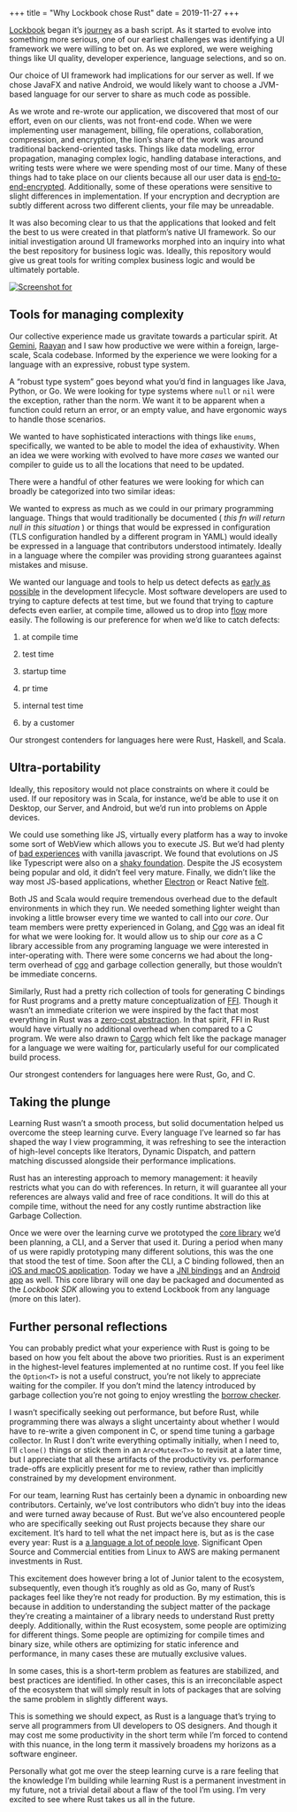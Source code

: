 +++
title = "Why Lockbook chose Rust"
date = 2019-11-27
+++

[Lockbook](https://lockbook.net/) began it’s [journey](https://parth.cafe/p/introducing-lockbook) as a bash script. As it started to evolve into something more serious, one of our earliest challenges was identifying a UI framework we were willing to bet on. As we explored, we were weighing things like UI quality, developer experience, language selections, and so on.

Our choice of UI framework had implications for our server as well. If we chose JavaFX and native Android, we would likely want to choose a JVM-based language for our server to share as much code as possible.

As we wrote and re-wrote our application, we discovered that most of our effort, even on our clients, was not front-end code. When we were implementing user management, billing, file operations, collaboration, compression, and encryption, the lion’s share of the work was around traditional backend-oriented tasks. Things like data modeling, error propagation, managing complex logic, handling database interactions, and writing tests were where we were spending most of our time. Many of these things had to take place on our clients because all our user data is [end-to-end-encrypted](https://en.wikipedia.org/wiki/End-to-end_encryption). Additionally, some of these operations were sensitive to slight differences in implementation. If your encryption and decryption are subtly different across two different clients, your file may be unreadable.

It was also becoming clear to us that the applications that looked and felt the best to us were created in that platform’s native UI framework. So our initial investigation around UI frameworks morphed into an inquiry into what the best repository for business logic was. Ideally, this repository would give us great tools for writing complex business logic and would be ultimately portable.

[![Screenshot for ](https://substackcdn.com/image/fetch/w_1456,c_limit,f_auto,q_auto:good,fl_progressive:steep/https%3A%2F%2Fbucketeer-e05bbc84-baa3-437e-9518-adb32be77984.s3.amazonaws.com%2Fpublic%2Fimages%2F8e8f9520-2b63-4f2c-ac05-20a12f699a82_612x408.jpeg)](https://substackcdn.com/image/fetch/f_auto,q_auto:good,fl_progressive:steep/https%3A%2F%2Fbucketeer-e05bbc84-baa3-437e-9518-adb32be77984.s3.amazonaws.com%2Fpublic%2Fimages%2F8e8f9520-2b63-4f2c-ac05-20a12f699a82_612x408.jpeg)

## Tools for managing complexity

Our collective experience made us gravitate towards a particular spirit. At [Gemini](https://www.gemini.com/), [Raayan](https://raayan.net/) and I saw how productive we were within a foreign, large-scale, Scala codebase. Informed by the experience we were looking for a language with an expressive, robust type system.

A “robust type system” goes beyond what you’d find in languages like Java, Python, or Go. We were looking for type systems where `null` or `nil` were the exception, rather than the norm. We want it to be apparent when a function could return an error, or an empty value, and have ergonomic ways to handle those scenarios.

We wanted to have sophisticated interactions with things like `enums`, specifically, we wanted to be able to model the idea of exhaustivity. When an idea we were working with evolved to have more _cases_ we wanted our compiler to guide us to all the locations that need to be updated.

There were a handful of other features we were looking for which can broadly be categorized into two similar ideas:

We wanted to express as much as we could in our primary programming language. Things that would traditionally be documented ( _this fn will return null in this situation_ ) or things that would be expressed in configuration (TLS configuration handled by a different program in YAML) would ideally be expressed in a language that contributors understood intimately. Ideally in a language where the compiler was providing strong guarantees against mistakes and misuse.

We wanted our language and tools to help us detect defects as [early as possible](https://en.wikipedia.org/wiki/Shift-left_testing) in the development lifecycle. Most software developers are used to trying to capture defects at test time, but we found that trying to capture defects even earlier, at compile time, allowed us to drop into [flow](https://en.wikipedia.org/wiki/Flow_\(psychology\)) more easily. The following is our preference for when we’d like to catch defects:

  1. at compile time

  2. test time

  3. startup time

  4. pr time

  5. internal test time

  6. by a customer




Our strongest contenders for languages here were Rust, Haskell, and Scala.

## Ultra-portability

Ideally, this repository would not place constraints on where it could be used. If our repository was in Scala, for instance, we’d be able to use it on Desktop, our Server, and Android, but we’d run into problems on Apple devices.

We could use something like JS, virtually every platform has a way to invoke some sort of WebView which allows you to execute JS. But we’d had plenty of [bad experiences](https://www.destroyallsoftware.com/talks/wat) with vanilla javascript. We found that evolutions on JS like Typescript were also on a [shaky foundation](https://www.youtube.com/watch?v=jjMbPt_H3RQ). Despite the JS ecosystem being popular and old, it didn’t feel very mature. Finally, we didn’t like the way most JS-based applications, whether [Electron](https://medium.com/commitlog/why-i-still-use-vim-67afd76b4db6) or React Native [felt](https://parth.cafe/i/87442376/what-is-ideal).

Both JS and Scala would require tremendous overhead due to the default environments in which they run. We needed something lighter weight than invoking a little browser every time we wanted to call into our _core_. Our team members were pretty experienced in Golang, and [Cgo](https://go.dev/blog/cgo) was an ideal fit for what we were looking for. It would allow us to ship our _core_ as a C library accessible from any programing language we were interested in inter-operating with. There were some concerns we had about the long-term overhead of [cgo](https://github.com/dyu/ffi-overhead) and garbage collection generally, but those wouldn’t be immediate concerns.

Similarly, Rust had a pretty rich collection of tools for generating C bindings for Rust programs and a pretty mature conceptualization of [FFI](https://en.wikipedia.org/wiki/Foreign_function_interface). Though it wasn’t an immediate criterion we were inspired by the fact that most everything in Rust was a [zero-cost abstraction](https://stackoverflow.com/questions/69178380/what-does-zero-cost-abstraction-mean). In that spirit, FFI in Rust would have virtually no additional overhead when compared to a C program. We were also drawn to [Cargo](https://doc.rust-lang.org/cargo/) which felt like the package manager for a language we were waiting for, particularly useful for our complicated build process.

Our strongest contenders for languages here were Rust, Go, and C.

## Taking the plunge

Learning Rust wasn’t a smooth process, but solid documentation helped us overcome the steep learning curve. Every language I’ve learned so far has shaped the way I view programming, it was refreshing to see the interaction of high-level concepts like Iterators, Dynamic Dispatch, and pattern matching discussed alongside their performance implications.

Rust has an interesting approach to memory management: it heavily restricts what you can do with references. In return, it will guarantee all your references are always valid and free of race conditions. It will do this at compile time, without the need for any costly runtime abstraction like Garbage Collection.

Once we were over the learning curve we prototyped the [core library](https://github.com/lockbook/lockbook/tree/master/core) we’d been planning, a CLI, and a Server that used it. During a period when many of us were rapidly prototyping many different solutions, this was the one that stood the test of time. Soon after the CLI, a C binding followed, then an [iOS and macOS application](https://apps.apple.com/us/app/lockbook/id1526775001). Today we have a [JNI bindings](https://en.wikipedia.org/wiki/Java_Native_Interface) and an [Android app](https://play.google.com/store/apps/details?id=app.lockbook&pli=1) as well. This core library will one day be packaged and documented as the _Lockbook SDK_ allowing you to extend Lockbook from any language (more on this later).

## Further personal reflections

You can probably predict what your experience with Rust is going to be based on how you felt about the above two priorities. Rust is an experiment in the highest-level features implemented at no runtime cost. If you feel like the `Option<T>` is not a useful construct, you’re not likely to appreciate waiting for the compiler. If you don’t mind the latency introduced by garbage collection you’re not going to enjoy wrestling the [borrow checker](https://doc.rust-lang.org/book/ch04-00-understanding-ownership.html).

I wasn’t specifically seeking out performance, but before Rust, while programming there was always a slight uncertainty about whether I would have to re-write a given component in C, or spend time tuning a garbage collector. In Rust I don’t write everything optimally initially, when I need to, I’ll `clone()` things or stick them in an `Arc<Mutex<T>>` to revisit at a later time, but I appreciate that all these artifacts of the productivity vs. performance trade-offs are explicitly present for me to review, rather than implicitly constrained by my development environment.

For our team, learning Rust has certainly been a dynamic in onboarding new contributors. Certainly, we’ve lost contributors who didn’t buy into the ideas and were turned away because of Rust. But we’ve also encountered people who are specifically seeking out Rust projects because they share our excitement. It’s hard to tell what the net impact here is, but as is the case every year: Rust is a [a language a lot of people love](https://survey.stackoverflow.co/2022/). Significant Open Source and Commercial entities from Linux to AWS are making permanent investments in Rust.

This excitement does however bring a lot of Junior talent to the ecosystem, subsequently, even though it’s roughly as old as Go, many of Rust’s packages feel like they’re not ready for production. By my estimation, this is because in addition to understanding the subject matter of the package they’re creating a maintainer of a library needs to understand Rust pretty deeply. Additionally, within the Rust ecosystem, some people are optimizing for different things. Some people are optimizing for compile times and binary size, while others are optimizing for static inference and performance, in many cases these are mutually exclusive values.

In some cases, this is a short-term problem as features are stabilized, and best practices are identified. In other cases, this is an irreconcilable aspect of the ecosystem that will simply result in lots of packages that are solving the same problem in slightly different ways.

This is something we should expect, as Rust is a language that’s trying to serve all programmers from UI developers to OS designers. And though it may cost me some productivity in the short term while I’m forced to contend with this nuance, in the long term it massively broadens my horizons as a software engineer.

Personally what got me over the steep learning curve is a rare feeling that the knowledge I’m building while learning Rust is a permanent investment in my future, not a trivial detail about a flaw of the tool I’m using. I’m very excited to see where Rust takes us all in the future.
